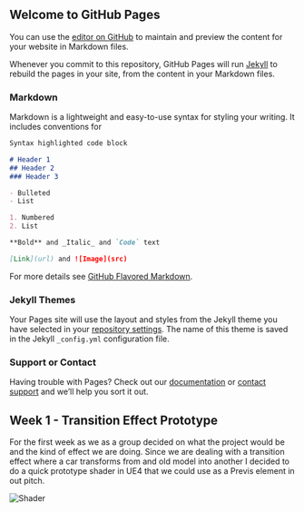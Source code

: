 ## Welcome to GitHub Pages

You can use the [editor on GitHub](https://github.com/deepspacebanana/SDGM-560/edit/master/README.md) to maintain and preview the content for your website in Markdown files.

Whenever you commit to this repository, GitHub Pages will run [Jekyll](https://jekyllrb.com/) to rebuild the pages in your site, from the content in your Markdown files.

### Markdown

Markdown is a lightweight and easy-to-use syntax for styling your writing. It includes conventions for

```markdown
Syntax highlighted code block

# Header 1
## Header 2
### Header 3

- Bulleted
- List

1. Numbered
2. List

**Bold** and _Italic_ and `Code` text

[Link](url) and ![Image](src)
```

For more details see [GitHub Flavored Markdown](https://guides.github.com/features/mastering-markdown/).

### Jekyll Themes

Your Pages site will use the layout and styles from the Jekyll theme you have selected in your [repository settings](https://github.com/deepspacebanana/SDGM-560/settings). The name of this theme is saved in the Jekyll `_config.yml` configuration file.

### Support or Contact

Having trouble with Pages? Check out our [documentation](https://help.github.com/categories/github-pages-basics/) or [contact support](https://github.com/contact) and we’ll help you sort it out.

## Week 1 - Transition Effect Prototype

For the first week as we as a group decided on what the project would be and the kind of effect we are doing. Since we are dealing with 
a transition effect where a car transforms from and old model into another I decided to do a quick prototype shader in UE4 that we could use as a Previs element in out pitch.

![Shader](img/ShaderTest.gif)

